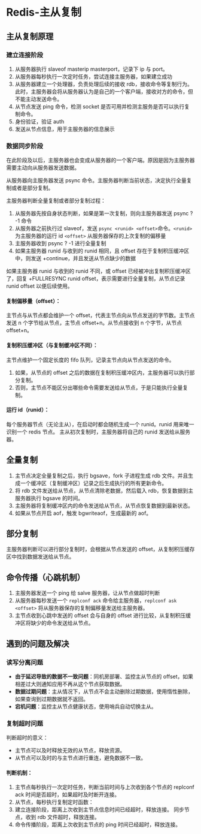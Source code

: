 # Redis-主从复制

## 主从复制原理

### 建立连接阶段

1. 从服务器执行 slaveof masterip masterport，记录下 ip 与 port。
2. 从服务器每秒执行一次定时任务，尝试连接主服务器，如果建立成功
3. 从服务器建立一个处理器，负责处理后续的接收 rdb，接收命令等复制行为。
   此时，主服务器会将从服务器认为是自己的一个客户端，接收对方的命令，但不能主动发送命令。
4. 从节点发送 ping 命令，检测 socket 是否可用并检测主服务是否可以执行复制命令。
5. 身份验证，验证 auth
6. 发送从节点信息，用于主服务器的信息展示

### 数据同步阶段

在此阶段及以后，主服务器也会变成从服务器的一个客户端。原因是因为主服务器需要主动向从服务器发送数据。

从服务器向主服务器发送 psync 命令。主服务器判断当前状态，决定执行全量复制或者是部分复制。

主服务器判断全量复制或者部分复制过程：

1. 从服务器先按自身状态判断，如果是第一次复制，则向主服务器发送 psync ? -1 命令
2. 从服务器之前执行过 slaveof，发送 `psync <runid> <offset>`命令。`<runid>` 为主服务器的运行 id `<offset>` 从服务器保存的上次复制的偏移量
3. 主服务器收到 psync ? -1 进行全量复制
4. 如果主服务器 runid 与收到的 runid 相同，且 offset 存在于复制积压缓冲区中，则发送 +continue，并且发送从节点缺少的数据

如果主服务器 runid 与收到的 runid 不同，或 offset 已经被冲出复制积压缓冲区了，回复 +FULLRESYNC runid offset，表示需要进行全量复制，从节点记录 runid offset 以便后续使用。

#### 复制偏移量（offset）：

主节点与从节点都会维护一个 offset，代表主节点向从节点发送的字节数。主节点发送 n 个字节给从节点，主节点 offset+n。从节点接收到 n 个字节，从节点 offset+n。

#### 复制积压缓冲区（与复制缓冲区不同）：

主节点维护一个固定长度的 fifo 队列，记录主节点向从节点发送的命令。

1. 如果，从节点的 offset 之后的数据在复制积压缓冲区内，主服务器可以执行部分复制。
2. 否则，主节点不能区分出哪些命令需要发送给从节点，于是只能执行全量复制。

#### 运行 id（runid）：

每个服务器节点（无论主从），在启动时都会随机生成一个 runid。runid 用来唯一识别一个 redis 节点。
主从初次复制时，主服务器将自己的 runid 发送给从服务器。

## 全量复制

1. 主节点决定全量复制之后，执行 bgsave，fork 子进程生成 rdb 文件。并且生成一个缓冲区（复制缓冲区）记录之后生成执行的所有更新命令。
2. 将 rdb 文件发送给从节点，从节点清除老数据，然后载入 rdb，恢复数据到主服务器执行 bgsave 的时间。
3. 主服务器将复制缓冲区内的命令发送给从节点，从节点恢复数据到最新状态。
4. 如果从节点开启 aof，触发 bgwriteaof，生成最新的 aof。

## 部分复制

主服务器判断可以进行部分复制时，会根据从节点发送的 offset，从复制积压缓存区中找到数据发送给从节点。

## 命令传播（心跳机制）

1. 主服务器发送一个 ping 给 salve 服务器，让从节点做超时判断
2. 从服务器每秒发送一个 `replconf ack` 命令给主服务器，`replconf ask <offset>` 将从服务器保存的复制偏移量发送给主服务器。
3. 主节点收到心跳中发送的 offset 会与自身的 offset 进行比较，从复制积压缓冲区将缺少的命令发送给从节点。

## 遇到的问题及解决

### 读写分离问题

- **由于延迟导致的数据不一致问题**：同机房部署、监控主从节点的 offset，如果相差过大则通知应用不再从这个节点获取数据。
- **数据过期问题**：主从情况下，从节点不会主动删除过期数据，使用惰性删除，如果查询到过期数据就不返回。
- **宕机问题**：监控主从节点健康状态，使用哨兵自动切换主从。

### 复制超时问题

判断超时的意义：

- 主节点可以及时释放无效的从节点，释放资源。
- 从节点可以及时的与主节点进行重连，避免数据不一致。

#### 判断机制：

1. 主节点每秒执行一次定时任务，判断当前时间与上次收到各个节点的 replconf ack 时间是否超时，如果超时及时断开连接。
2. 从节点，每秒执行复制定时函数：
3. 建立连接阶段，距离上次收到主节点信息时间已经超时，释放连接。
   同步节点，收到 rdb 文件超时，释放连接。
4. 命令传播阶段，距离上次收到主节点的 ping 时间已经超时，释放连接。
